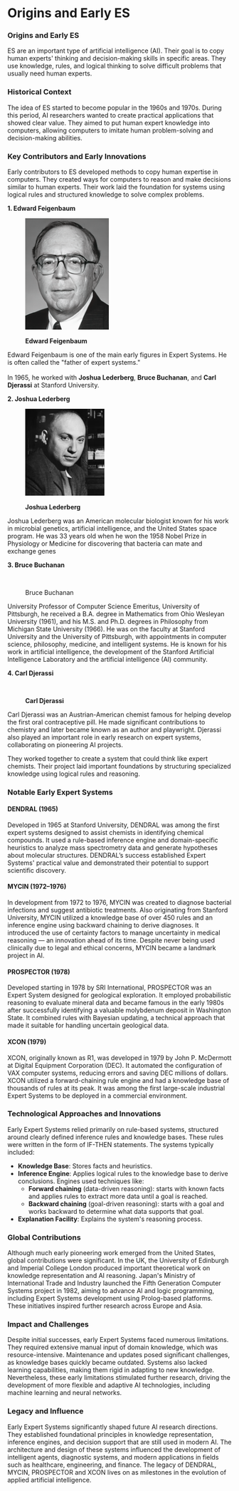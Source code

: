 # Origins and Early ES

### Origins and Early ES

ES are an important type of artificial intelligence (AI). Their goal is to copy human experts' thinking and decision-making skills in specific areas. They use knowledge, rules, and logical thinking to solve difficult problems that usually need human experts.

### Historical Context

The idea of ES started to become popular in the 1960s and 1970s. During this period, AI researchers wanted to create practical applications that showed clear value. They aimed to put human expert knowledge into computers, allowing computers to imitate human problem-solving and decision-making abilities.

### Key Contributors and Early Innovations

Early contributors to ES developed methods to copy human expertise in computers. They created ways for computers to reason and make decisions similar to human experts. Their work laid the foundation for systems using logical rules and structured knowledge to solve complex problems.

**1. Edward Feigenbaum**

<div align="left"><figure><img src="../../../.gitbook/assets/es-edward-feigenbaum-min.png" alt="" width="188"><figcaption><p><strong>Edward Feigenbaum</strong></p></figcaption></figure></div>

Edward Feigenbaum is one of the main early figures in Expert Systems. He is often called the "father of expert systems." \
\
In 1965, he worked with **Joshua Lederberg**, **Bruce Buchanan**, and **Carl Djerassi** at Stanford University.&#x20;

**2. Joshua Lederberg**

<div align="left"><figure><img src="../../../.gitbook/assets/es-joshua-lederberg-min (2).png" alt="" width="178"><figcaption><p><strong>Joshua Lederberg</strong></p></figcaption></figure></div>

Joshua Lederberg was an American molecular biologist known for his work in microbial genetics, artificial intelligence, and the United States space program. He was 33 years old when he won the 1958 Nobel Prize in Physiology or Medicine for discovering that bacteria can mate and exchange genes

**3. Bruce Buchanan**

<div align="left"><figure><img src="broken-reference" alt="" width="188"><figcaption><p>Bruce Buchanan</p></figcaption></figure></div>

University Professor of Computer Science Emeritus, University of Pittsburgh, he received a B.A. degree in Mathematics from Ohio Wesleyan University (1961), and his M.S. and Ph.D. degrees in Philosophy from Michigan State University (1966). He was on the faculty at Stanford University and the University of Pittsburgh, with appointments in computer science, philosophy, medicine, and intelligent systems. He is known for his work in artificial intelligence, the development of the Stanford Artificial Intelligence Laboratory and the artificial intelligence (AI) community.

**4. Carl Djerassi**

<div align="left"><figure><img src="broken-reference" alt="" width="183"><figcaption><p><strong>Carl Djerassi</strong> </p></figcaption></figure></div>

Carl Djerassi was an Austrian-American chemist famous for helping develop the first oral contraceptive pill. He made significant contributions to chemistry and later became known as an author and playwright. Djerassi also played an important role in early research on expert systems, collaborating on pioneering AI projects.

They worked together to create a system that could think like expert chemists. Their project laid important foundations by structuring specialized knowledge using logical rules and reasoning.

### Notable Early Expert Systems

#### **DENDRAL (1965)**

Developed in 1965 at Stanford University, DENDRAL was among the first expert systems designed to assist chemists in identifying chemical compounds. It used a rule-based inference engine and domain-specific heuristics to analyze mass spectrometry data and generate hypotheses about molecular structures. DENDRAL’s success established Expert Systems' practical value and demonstrated their potential to support scientific discovery.

#### **MYCIN (1972–1976)**

In development from 1972 to 1976, MYCIN was created to diagnose bacterial infections and suggest antibiotic treatments. Also originating from Stanford University, MYCIN utilized a knowledge base of over 450 rules and an inference engine using backward chaining to derive diagnoses. It introduced the use of certainty factors to manage uncertainty in medical reasoning — an innovation ahead of its time. Despite never being used clinically due to legal and ethical concerns, MYCIN became a landmark project in AI.

#### **PROSPECTOR (1978)**

Developed starting in 1978 by SRI International, PROSPECTOR was an Expert System designed for geological exploration. It employed probabilistic reasoning to evaluate mineral data and became famous in the early 1980s after successfully identifying a valuable molybdenum deposit in Washington State. It combined rules with Bayesian updating, a technical approach that made it suitable for handling uncertain geological data.

#### **XCON (1979)**

XCON, originally known as R1, was developed in 1979 by John P. McDermott at Digital Equipment Corporation (DEC). It automated the configuration of VAX computer systems, reducing errors and saving DEC millions of dollars. XCON utilized a forward-chaining rule engine and had a knowledge base of thousands of rules at its peak. It was among the first large-scale industrial Expert Systems to be deployed in a commercial environment.

### Technological Approaches and Innovations

Early Expert Systems relied primarily on rule-based systems, structured around clearly defined inference rules and knowledge bases. These rules were written in the form of IF-THEN statements. The systems typically included:

* **Knowledge Base**: Stores facts and heuristics.
* **Inference Engine**: Applies logical rules to the knowledge base to derive conclusions. Engines used techniques like:
  * **Forward chaining** (data-driven reasoning): starts with known facts and applies rules to extract more data until a goal is reached.
  * **Backward chaining** (goal-driven reasoning): starts with a goal and works backward to determine what data supports that goal.
* **Explanation Facility**: Explains the system's reasoning process.

### Global Contributions

Although much early pioneering work emerged from the United States, global contributions were significant. In the UK, the University of Edinburgh and Imperial College London produced important theoretical work on knowledge representation and AI reasoning. Japan's Ministry of International Trade and Industry launched the Fifth Generation Computer Systems project in 1982, aiming to advance AI and logic programming, including Expert Systems development using Prolog-based platforms. These initiatives inspired further research across Europe and Asia.

### Impact and Challenges

Despite initial successes, early Expert Systems faced numerous limitations. They required extensive manual input of domain knowledge, which was resource-intensive. Maintenance and updates posed significant challenges, as knowledge bases quickly became outdated. Systems also lacked learning capabilities, making them rigid in adapting to new knowledge. Nevertheless, these early limitations stimulated further research, driving the development of more flexible and adaptive AI technologies, including machine learning and neural networks.

### Legacy and Influence

Early Expert Systems significantly shaped future AI research directions. They established foundational principles in knowledge representation, inference engines, and decision support that are still used in modern AI. The architecture and design of these systems influenced the development of intelligent agents, diagnostic systems, and modern applications in fields such as healthcare, engineering, and finance. The legacy of DENDRAL, MYCIN, PROSPECTOR and XCON lives on as milestones in the evolution of applied artificial intelligence.
